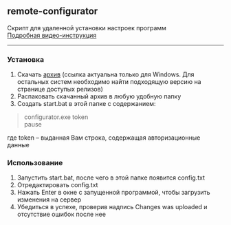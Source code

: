 ## remote-configurator
Скрипт для удаленной установки настроек программ<br>
[Подробная видео-инструкция](https://www.youtube.com/watch?v=VU0VcgnSt-k)

***
### Установка
1. Скачать [архив](https://github.com/asm-gen/remote-configurator/releases/download/v0.1/configurator_win.zip) (ссылка актуальна только для Windows. Для остальных систем необходимо найти подходящую версию на странице доступых релизов)
2. Распаковать скачанный архив в любую удобную папку
3. Создать start.bat в этой папке с содержанием:
>configurator.exe token<br>pause

где token – выданная Вам строка, содержащая авторизационные данные

### Использование
1. Запустить start.bat, после чего в этой папке появится config.txt
2. Отредактировать config.txt
3. Нажать Enter в окне с запущенной программой, чтобы загрузить изменения на сервер
4. Убедиться в успехе, проверив надпись Changes was uploaded и отсутствие ошибок после нее
